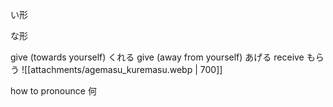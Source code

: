 い形

な形


give (towards yourself) くれる
give (away from yourself) あげる
receive もらう
![[attachments/agemasu_kuremasu.webp | 700]]

how to pronounce 何

